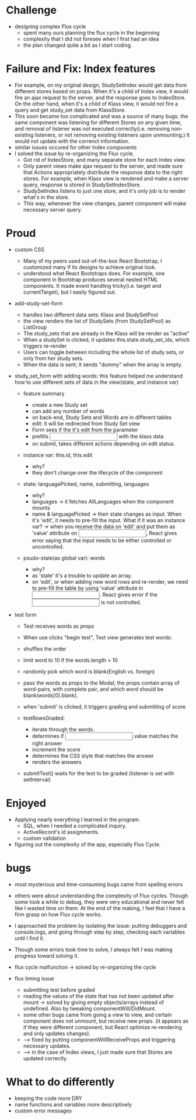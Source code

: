 # Challenge
* designing complex Flux cycle
  * spent many ours planning the flux cycle in the beginning
  * complexity that I did not foresee when I first had an idea
  * the plan changed quite a bit as I start coding.


# Failure and Fix: Index features
  * For example, on my original design, StudySetIndex would get data from different stores based on props. When it's a child of Index view, it would fire an ajax request to the server, and the response goes to IndexStore. On the other hand, when it's a child of Klass view, it would not fire a query and get study_set data from KlassStore.
  * This soon became too complicated and was a source of many bugs. the same component was listening for different Stores on any given time, and removal of listener was not executed correctly(i.e. removing non-existing listeners, or not removing existing listeners upon unmounting.) It would not update with the correnct information.
  * similar issues occured for other Index components
  * I solved the issue by re-organizing the Flux cycle.
    * Got rid of IndexStore, and many separate store for each Index view.
    * Only parent views make ajax request to the server, and made sure that Actions appropriately distribute the response data to the right stores. For example, when Klass view is rendered and make a server query, response is stored in StudySetIndexStore.
    * StudySetIndes listens to just one store, and it's only job is to render what's in the store.
    * This way, whenever the view changes, parent component will make necessary server query.

# Proud
* custom CSS
  * Many of my peers used out-of-the-box React Bootstrap, I customized many if its designs to achieve original look.
  * understood what React Bootstraps does. For example, one component in Bootstrap produces several nested HTML components. It made event handling tricky(i.e. target and currentTarget), but I easily figured out.

* add-study-set-form
  * handles two different data sets: Klass and StudySetPool
  * the view renders the list of StudySets (from StudySetPool) as ListGroup
  * The study_sets that are already in the Klass will be render as "active"
  * When a studySet is clicked, it updates this.state.study_set_ids, which triggers re-render
  * Users can toggle between including the whole list of study sets, or only from her study sets.
  * When the data is sent, it sends "dummy" when the array is empty.


* study_set_form with adding words: this feature helped me understand how to use different sets of data in the view(state, and instance var)
  * feature summary
    * create a new Study set
    * can add any number of words
    * on back-end, Study Sets and Words are in different tables
    * edit: it will be redirected from Study Set view
    * Form sees if the it's edit from the parameter
    * prefills <input> with the klass data
    * on submit, takes different actions depending on edit status.

  * instance var: this.id, this.edit
    * why?
    * they don't change over the lifecycle of the component
  * state: languagePicked, name, submitting, languages
    * why?
    * languages -> it fetches AllLanguages when the component mounts
    * name & languagePicked -> their state changes as input. When it's 'edit', it needs to pre-fill the input. What if it was an instance var? -> when you receive the data on 'edit' and put them as 'value' attribute on <input>, React gives error saying that the input needs to be either controlled or uncontrolled.
  * psudo-state(as global var): words
    * why?
    * as 'state' it's a trouble to update an array.
    * on 'edit', or when adding new word rows and re-render, we need to pre-fill the table by using 'value' attribute in <input>. React gives error if the <input> is not controlled.


* test form
   * Test receives words as props
   * When use clicks "begin test", Test view generates test words:
    * shuffles the order
    * limit word to 10 if the words.length > 10
    * randomly pick which word is blank(English vs. foreign)
    * pass the words as props to the Modal; the props contain array of word-pairs, with complete pair, and which word should be blank(words[0].blank).

  * when 'submit' is clicked, it triggers grading and submitting of score
  * testRowsGraded:
    * iterate through the words.
    * determines if <input>.value matches the right answer
    * increment the score
    * determines the CSS style that matches the answer
    * renders the answers

  * submitTest() waits for the test to be graded (listener is set with setInterval)


# Enjoyed
* Applying nearly everything I learned in the program.
  * SQL, when I needed a complicated inquiry.
  * ActiveRecord's id assignments.
  * custom validation
* figuring out the complexity of the app, especially Flux Cycle.

# bugs
* most mysterious and time-consuming bugs came from spelling errors
* others were about understanding the complexity of Flux cycles. Though some took a while to debug, they were very educational and never felt like I wasted time on them. At the end of the making, I feel that I have a firm grasp on how Flux cycle works.
* I approached the problem by isolating the issue: putting debuggers and console.logs, and going through step by step, checking each variables until I find it.
* Though some errors took time to solve, I always felt I was making progress toward solving it.

* flux cycle malfunction -> solved by re-organizing the cycle
* flux timing issue
  * submitting test before graded
  * reading the values of the state that has not been updated after mount -> solved by giving empty objects/arrays instead of undefined. Also by tweaking componentWill/DidMount.
  * some other bugs came from going a view to view, and certain component does not unmount, but receive new props. (it appears as if they were different component, but React optimize re-rendering and only updates changes).
  * --> fixed by putting componentWillReceiveProps and triggering necessary updates.
  * --> in the case of Index views, I just made sure that Stores are updated correctly.

# What to do differently
* keeping the code more DRY
* name functions and variables more descriptively
* custom error messages
